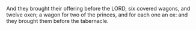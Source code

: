 And they brought their offering before the LORD, six covered wagons, and twelve oxen; a wagon for two of the princes, and for each one an ox: and they brought them before the tabernacle.
